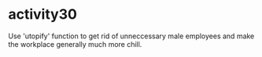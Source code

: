 # activity30

Use 'utopify' function to get rid of unneccessary male employees and make the workplace generally much more chill.